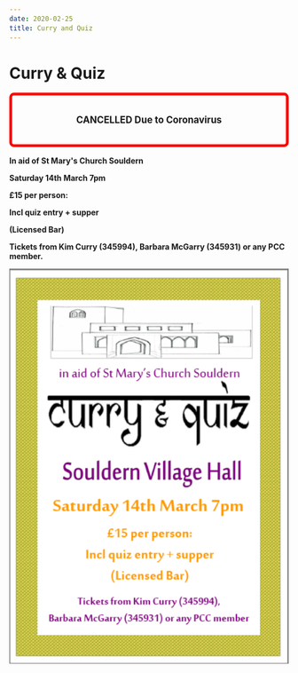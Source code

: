 ```yaml
---
date: 2020-02-25
title: Curry and Quiz
---
```



# Curry & Quiz


<div style="margin-left:auto;margin-right:auto;margin-bottom:1em;border:solid thick red; border-radius:.5em;
padding:1em;font-size:120%;text-align:center">
  <p><b>CANCELLED Due to  Coronavirus<b></p>
 </div>

In aid of **St Mary's Church Souldern**



**Saturday 14th March 7pm**

£15 per person:

Incl quiz entry + supper

(Licensed Bar)

Tickets from Kim Curry (345994), Barbara McGarry (345931) or any PCC member.



![curry2020](curry2020.png)
